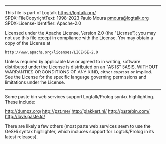 ________________________________________________________________________

This file is part of Logtalk <https://logtalk.org/>  
SPDX-FileCopyrightText: 1998-2023 Paulo Moura <pmoura@logtalk.org>  
SPDX-License-Identifier: Apache-2.0

Licensed under the Apache License, Version 2.0 (the "License");
you may not use this file except in compliance with the License.
You may obtain a copy of the License at

    http://www.apache.org/licenses/LICENSE-2.0

Unless required by applicable law or agreed to in writing, software
distributed under the License is distributed on an "AS IS" BASIS,
WITHOUT WARRANTIES OR CONDITIONS OF ANY KIND, either express or implied.
See the License for the specific language governing permissions and
limitations under the License.
________________________________________________________________________


Some paste bin web services support Logtalk/Prolog syntax highlighting.
These include:

http://dumpz.org/ 
http://pzt.me/ 
http://plakkert.nl/ 
http://pastebin.com/ 
http://love.paste.to/

There are likely a few others (most paste web services seem to use the
GeSHi syntax highlighter, which includes support for Logtalk/Prolog in
its latest releases).
